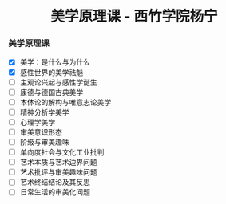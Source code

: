 <h1 style="text-align:center"> 美学原理课 - 西竹学院杨宁 </h1>

### 美学原理课

- [X] 美学：是什么与为什么
- [X] 感性世界的美学祛魅
- [ ] 主观论兴起与感性学诞生
- [ ] 康德与德国古典美学
- [ ] 本体论的解构与唯意志论美学
- [ ] 精神分析学美学
- [ ] 心理学美学
- [ ] 审美意识形态
- [ ] 阶级与审美趣味
- [ ] 单向度社会与文化工业批判
- [ ] 艺术本质与艺术边界问题
- [ ] 艺术批评与审美趣味问题
- [ ] 艺术终结结论及其反思
- [ ] 日常生活的审美化问题
